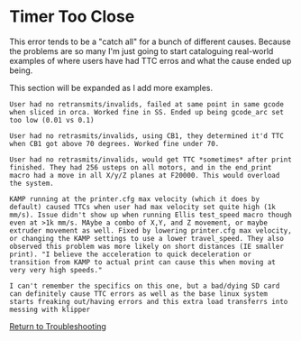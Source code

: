 # Timer Too Close

This error tends to be a "catch all" for a bunch of different causes. Because the problems are so many I'm just going to start cataloguing real-world examples of where users have had TTC erros and what the cause ended up being.

This section will be expanded as I add more examples.


`User had no retransmits/invalids, failed at same point in same gcode when sliced in orca. Worked fine in SS. Ended up being gcode_arc set too low (0.01 vs 0.1)`

`User had no retrasmits/invalids, using CB1, they determined it'd TTC when CB1 got above 70 degrees. Worked fine under 70.`

`User had no retrasmits/invalids, would get TTC *sometimes* after print finished. They had 256 usteps on all motors, and in the end_print macro had a move in all X/y/Z planes at F20000. This would overload the system. `


`KAMP running at the printer.cfg max velocity (which it does by default) caused TTCs when user had max velocity set quite high (1k mm/s). Issue didn't show up when running Ellis test_speed macro though even at >1k mm/s. MAybe a combo of X,Y, and Z movement, or maybe extruder movement as well. Fixed by lowering printer.cfg max velocity, or changing the KAMP settings to use a lower travel_speed.
They also observed this problem was more likely on short distances (IE smaller print). "I believe the acceleration to quick deceleration or transition from KAMP to actual print can cause this when moving at very very high speeds."`

`I can't remember the specifics on this one, but a bad/dying SD card can definitely cause TTC errors as well as the base linux system starts freaking out/having errors and this extra load transferrs into messing with klipper`

[Return to Troubleshooting](./)
